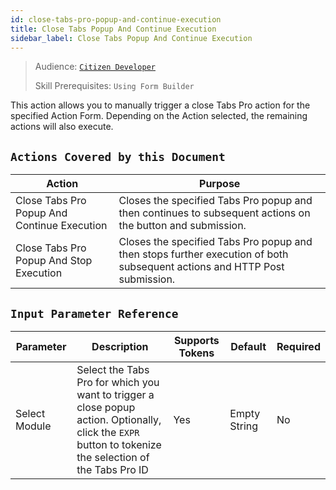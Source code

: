 ```yaml
---
id: close-tabs-pro-popup-and-continue-execution
title: Close Tabs Popup And Continue Execution
sidebar_label: Close Tabs Popup And Continue Execution
---
```


> Audience: [`Citizen Developer`](/audience#citizen-developers.md)
>
> Skill Prerequisites: `Using Form Builder`

This action allows you to manually trigger a close Tabs Pro action for the specified Action Form. Depending on the Action selected, the remaining actions will also execute.

## `Actions Covered by this Document`

| Action | Purpose |
| -- | -- |
| Close Tabs Pro Popup And Continue Execution | Closes the specified Tabs Pro popup and then continues to subsequent actions on the button and submission. |
| Close Tabs Pro Popup And Stop Execution | Closes the specified Tabs Pro popup and then stops further execution of both subsequent actions and HTTP Post submission. |

## `Input Parameter Reference`

| Parameter | Description | Supports Tokens | Default | Required |
| -- | -- | -- | -- | -- |
| Select Module | Select the Tabs Pro for which you want to trigger a close popup action. Optionally, click the `EXPR` button to tokenize the selection of the Tabs Pro ID| Yes | Empty String | No |
